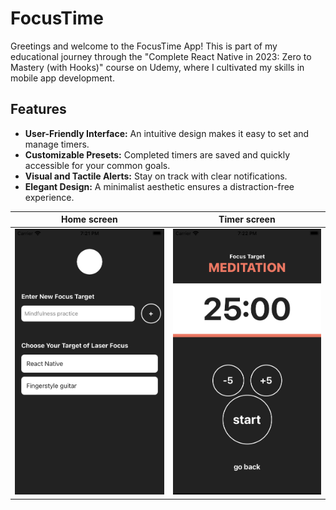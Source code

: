 # FocusTime

Greetings and welcome to the FocusTime App! This is part of my educational journey through the "Complete React Native in 2023: Zero to Mastery (with Hooks)" course on Udemy, where I cultivated my skills in mobile app development.

## Features

- **User-Friendly Interface:** An intuitive design makes it easy to set and manage timers.
- **Customizable Presets:** Completed timers are saved and quickly accessible for your common goals.
- **Visual and Tactile Alerts:** Stay on track with clear notifications.
- **Elegant Design:** A minimalist aesthetic ensures a distraction-free experience.

| Home screen              | Timer screen                 |
| ------------------------ | ---------------------------- |
| ![Home](home_screen.png) | ![Timer](./timer_screen.png) |
